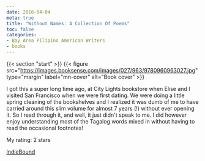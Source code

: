 ```yaml
---
date: 2016-04-04
meta: true
title: "Without Names: A Collection Of Poems"
toc: false
categories:
- Bay Area Pilipino American Writers
- books
---
```


{{< section "start" >}}
{{< figure src="https://images.booksense.com/images/027/963/9780960963027.jpg" type="margin" label="mn-cover" alt="Book cover" >}}

I got this a super long time ago, at City Lights bookstore when Elise and I visited San Francisco when we were first dating. We were doing a little spring cleaning of the bookshelves and I realized it was dumb of me to have carried around this slim volume for almost 7 years (!) without ever opening it. So I read through it, and well, it just didn't speak to me. I did however enjoy understanding most of the Tagalog words mixed in without having to read the occasional footnotes!

My rating: 2 stars  

[IndieBound](https://www.indiebound.org/book/9780960963027)
